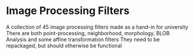 Image Processing Filters
========================

A collection of 45 image processing filters made as a hand-in for university
There are both point-processing, neighborhood, morphology, BLOB Analysis and some affine transformation filters
They need to be repackaged, but should otherwise be functional